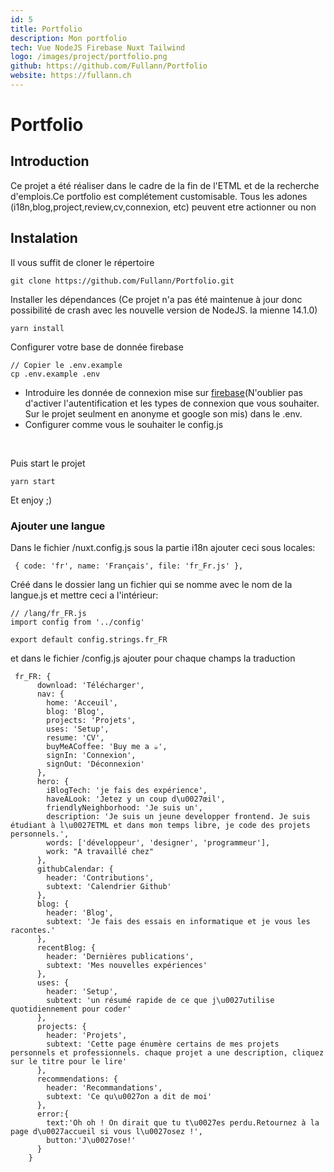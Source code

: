 ```yaml
---
id: 5
title: Portfolio
description: Mon portfolio
tech: Vue NodeJS Firebase Nuxt Tailwind 
logo: /images/project/portfolio.png
github: https://github.com/Fullann/Portfolio
website: https://fullann.ch
---
```


# Portfolio

## Introduction
Ce projet a été réaliser dans le cadre de la fin de l'ETML et de la recherche d'emplois.Ce portfolio est complétement customisable. Tous les adones (i18n,blog,project,review,cv,connexion, etc) peuvent etre actionner ou non

## Instalation
Il vous suffit de cloner le répertoire
```
git clone https://github.com/Fullann/Portfolio.git
 ```
Installer les dépendances (Ce projet n'a pas été maintenue à jour donc possibilité de crash avec les nouvelle version de NodeJS. la mienne 14.1.0) 
```
yarn install 
```
Configurer votre base de donnée firebase
```
// Copier le .env.example
cp .env.example .env
```
- Introduire les donnée de connexion mise sur [firebase](https://firebase.google.com/)(N'oublier pas d'activer l'autentification et les types de connexion que vous souhaiter. Sur le projet seulment en anonyme et google son mis) dans le .env.
- Configurer comme vous le souhaiter le config.js
<br>

Puis start le projet
```
yarn start
```
Et enjoy ;)

### Ajouter une langue
Dans le fichier /nuxt.config.js sous la partie i18n ajouter ceci sous locales:
```
 { code: 'fr', name: 'Français', file: 'fr_Fr.js' },
```
Créé dans le dossier lang un fichier qui se nomme avec le nom de la langue.js et mettre ceci a l'intérieur:
```
// /lang/fr_FR.js
import config from '../config'

export default config.strings.fr_FR
```
et dans le fichier /config.js  ajouter pour chaque champs la traduction
```
 fr_FR: {
      download: 'Télécharger',
      nav: {
        home: 'Acceuil',
        blog: 'Blog',
        projects: 'Projets',
        uses: 'Setup',
        resume: 'CV',
        buyMeACoffee: 'Buy me a ☕',
        signIn: 'Connexion',
        signOut: 'Déconnexion'
      },
      hero: {
        iBlogTech: 'je fais des expérience',
        haveALook: 'Jetez y un coup d\u0027œil',
        friendlyNeighborhood: 'Je suis un',
        description: 'Je suis un jeune developper frontend. Je suis étudiant à l\u0027ETML et dans mon temps libre, je code des projets personnels.',
        words: ['développeur', 'designer', 'programmeur'],
        work: "A travaillé chez"
      },
      githubCalendar: {
        header: 'Contributions',
        subtext: 'Calendrier Github'
      },
      blog: {
        header: 'Blog',
        subtext: 'Je fais des essais en informatique et je vous les racontes.'
      },
      recentBlog: {
        header: 'Dernières publications',
        subtext: 'Mes nouvelles expériences'
      },
      uses: {
        header: 'Setup',
        subtext: 'un résumé rapide de ce que j\u0027utilise quotidiennement pour coder'
      },
      projects: {
        header: 'Projets',
        subtext: 'Cette page énumère certains de mes projets personnels et professionnels. chaque projet a une description, cliquez sur le titre pour le lire'
      },
      recommendations: {
        header: 'Recommandations',
        subtext: 'Ce qu\u0027on a dit de moi'
      },
      error:{
        text:'Oh oh ! On dirait que tu t\u0027es perdu.Retournez à la page d\u0027accueil si vous l\u0027osez !',
        button:'J\u0027ose!'
      }
    }
```
